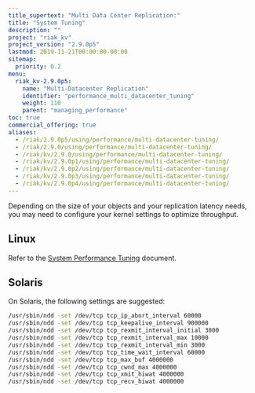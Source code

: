 ```yaml
---
title_supertext: "Multi Data Center Replication:"
title: "System Tuning"
description: ""
project: "riak_kv"
project_version: "2.9.0p5"
lastmod: 2019-11-21T00:00:00-00:00
sitemap:
  priority: 0.2
menu:
  riak_kv-2.9.0p5:
    name: "Multi-Datacenter Replication"
    identifier: "performance_multi_datacenter_tuning"
    weight: 110
    parent: "managing_performance"
toc: true
commercial_offering: true
aliases:
  - /riak/2.9.0p5/using/performance/multi-datacenter-tuning/
  - /riak/2.9.0/using/performance/multi-datacenter-tuning/
  - /riak/kv/2.9.0/using/performance/multi-datacenter-tuning/
  - /riak/kv/2.9.0p1/using/performance/multi-datacenter-tuning/
  - /riak/kv/2.9.0p2/using/performance/multi-datacenter-tuning/
  - /riak/kv/2.9.0p3/using/performance/multi-datacenter-tuning/
  - /riak/kv/2.9.0p4/using/performance/multi-datacenter-tuning/
---
```


[perf index]: {{<baseurl>}}riak/kv/2.9.0p5/using/performance

Depending on the size of your objects and your replication latency
needs, you may need to configure your kernel settings to optimize
throughput.

## Linux

Refer to the [System Performance Tuning][perf index] document.

## Solaris

On Solaris, the following settings are suggested:

```bash
/usr/sbin/ndd -set /dev/tcp tcp_ip_abort_interval 60000
/usr/sbin/ndd -set /dev/tcp tcp_keepalive_interval 900000
/usr/sbin/ndd -set /dev/tcp tcp_rexmit_interval_initial 3000
/usr/sbin/ndd -set /dev/tcp tcp_rexmit_interval_max 10000
/usr/sbin/ndd -set /dev/tcp tcp_rexmit_interval_min 3000
/usr/sbin/ndd -set /dev/tcp tcp_time_wait_interval 60000
/usr/sbin/ndd -set /dev/tcp tcp_max_buf 4000000
/usr/sbin/ndd -set /dev/tcp tcp_cwnd_max 4000000
/usr/sbin/ndd -set /dev/tcp tcp_xmit_hiwat 4000000
/usr/sbin/ndd -set /dev/tcp tcp_recv_hiwat 4000000
```
